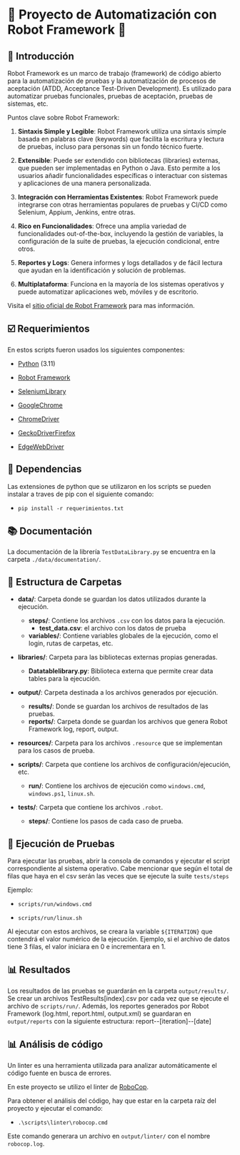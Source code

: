 # 🤖 Proyecto de Automatización con Robot Framework 🚀

## 📖 Introducción

Robot Framework es un marco de trabajo (framework) de código abierto para la automatización de pruebas y la automatización de procesos de aceptación (ATDD, Acceptance Test-Driven Development). Es utilizado para automatizar pruebas funcionales, pruebas de aceptación, pruebas de sistemas, etc.

Puntos clave sobre Robot Framework:

1. **Sintaxis Simple y Legible**: Robot Framework utiliza una sintaxis simple basada en palabras clave (keywords) que facilita la escritura y lectura de pruebas, incluso para personas sin un fondo técnico fuerte.

2. **Extensible**: Puede ser extendido con bibliotecas (libraries) externas, que pueden ser implementadas en Python o Java. Esto permite a los usuarios añadir funcionalidades específicas o interactuar con sistemas y aplicaciones de una manera personalizada.

3. **Integración con Herramientas Existentes**: Robot Framework puede integrarse con otras herramientas populares de pruebas y CI/CD como Selenium, Appium, Jenkins, entre otras.

4. **Rico en Funcionalidades**: Ofrece una amplia variedad de funcionalidades out-of-the-box, incluyendo la gestión de variables, la configuración de la suite de pruebas, la ejecución condicional, entre otros.

5. **Reportes y Logs**: Genera informes y logs detallados y de fácil lectura que ayudan en la identificación y solución de problemas.

6. **Multiplataforma**: Funciona en la mayoría de los sistemas operativos y puede automatizar aplicaciones web, móviles y de escritorio.

Visita el [sitio oficial de Robot Framework](https://robotframework.org) para mas información.

## ☑️ Requerimientos
En estos scripts fueron usados los siguientes componentes:

- [Python](https://www.python.org/downloads/) (3.11)

- [Robot Framework](https://robotframework.org/robotframework/latest/RobotFrameworkUserGuide.html)

- [SeleniumLibrary](https://github.com/robotframework/SeleniumLibrary)

- [GoogleChrome](https://www.google.com/intl/es-419/chrome/)

- [ChromeDriver](https://chromedriver.chromium.org/downloads)

- [GeckoDriverFirefox](https://github.com/mozilla/geckodriver/releases)

- [EdgeWebDriver](https://developer.microsoft.com/en-us/microsoft-edge/tools/webdriver/)

## 🔗 Dependencias

Las extensiones de python que se utilizaron en los scripts se pueden instalar a traves de pip con el siguiente comando:

- `pip install -r requerimientos.txt`

## 📚 Documentación

La documentación de la librería `TestDataLibrary.py` se encuentra en la carpeta `./data/documentation/`.

## 📁 Estructura de Carpetas

- **data/**: Carpeta donde se guardan los datos utilizados durante la ejecución.
  - **steps/**: Contiene los archivos `.csv` con los datos para la ejecución.
    - **test_data.csv**: el archivo con los datos de prueba
  - **variables/**: Contiene variables globales de la ejecución, como el login, rutas de carpetas, etc.

- **libraries/**: Carpeta para las bibliotecas externas propias generadas.
  - **Datatablelibrary.py**: Biblioteca externa que permite crear data tables para la ejecución.

- **output/**: Carpeta destinada a los archivos generados por ejecución.
  - **results/**: Donde se guardan los archivos de resultados de las pruebas.
  - **reports/**: Carpeta donde se guardan los archivos que genera Robot Framework log, report, output.

- **resources/**: Carpeta para los archivos `.resource` que se implementan para los casos de prueba.

- **scripts/**: Carpeta que contiene los archivos de configuración/ejecución, etc.
  - **run/**: Contiene los archivos de ejecución como `windows.cmd`, `windows.ps1`, `linux.sh`.

- **tests/**: Carpeta que contiene los archivos `.robot`.
  - **steps/**: Contiene los pasos de cada caso de prueba.

## 🚀 Ejecución de Pruebas

Para ejecutar las pruebas, abrir la consola de comandos y ejecutar el script correspondiente al sistema operativo. Cabe mencionar que según el total de filas que haya en el csv serán las veces que se ejecute la suite `tests/steps`

Ejemplo:

- `scripts/run/windows.cmd`

- `scripts/run/linux.sh`

Al ejecutar con estos archivos, se creara la variable `${ITERATION}` que contendrá
el valor numérico de la ejecución. Ejemplo, si el archivo de datos tiene 3 filas, el valor iniciara en 0 e incrementara en 1.

## 📊 Resultados

Los resultados de las pruebas se guardarán en la carpeta `output/results/`. Se crear un archivos TestResults\[index\].csv por cada vez que se ejecute el archivo de `scripts/run/`. Además, los reportes generados por Robot Framework (log.html, report.html, output.xml) se guardaran en `output/reports` con la siguiente estructura: report--\[iteration\]--\[date\]

## 📊 Análisis de código

Un linter es una herramienta utilizada para analizar automáticamente el código fuente en busca de errores.

En este proyecto se utilizo el linter de [RoboCop](https://github.com/MarketSquare/robotframework-robocop).

Para obtener el análisis del código, hay que estar en la carpeta raíz del proyecto y ejecutar el comando:

- `.\scripts\linter\robocop.cmd`

Este comando generara un archivo en `output/linter/` con el nombre `robocop.log`.